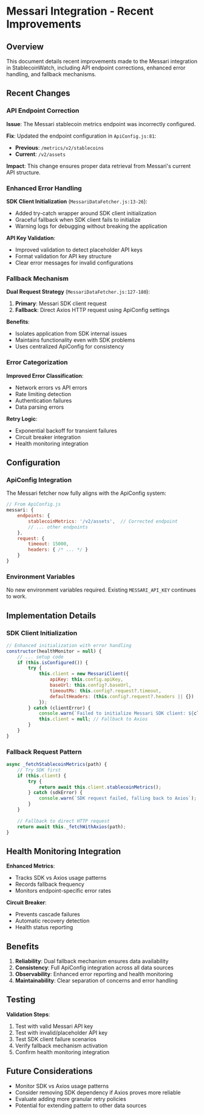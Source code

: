 # Messari Integration - Recent Improvements

## Overview

This document details recent improvements made to the Messari integration in StablecoinWatch, including API endpoint corrections, enhanced error handling, and fallback mechanisms.

## Recent Changes

### API Endpoint Correction

**Issue**: The Messari stablecoin metrics endpoint was incorrectly configured.

**Fix**: Updated the endpoint configuration in `ApiConfig.js:81`:
- **Previous**: `/metrics/v2/stablecoins`
- **Current**: `/v2/assets`

**Impact**: This change ensures proper data retrieval from Messari's current API structure.

### Enhanced Error Handling

**SDK Client Initialization** (`MessariDataFetcher.js:13-26`):
- Added try-catch wrapper around SDK client initialization
- Graceful fallback when SDK client fails to initialize
- Warning logs for debugging without breaking the application

**API Key Validation**:
- Improved validation to detect placeholder API keys
- Format validation for API key structure
- Clear error messages for invalid configurations

### Fallback Mechanism

**Dual Request Strategy** (`MessariDataFetcher.js:127-180`):
1. **Primary**: Messari SDK client request
2. **Fallback**: Direct Axios HTTP request using ApiConfig settings

**Benefits**:
- Isolates application from SDK internal issues
- Maintains functionality even with SDK problems
- Uses centralized ApiConfig for consistency

### Error Categorization

**Improved Error Classification**:
- Network errors vs API errors
- Rate limiting detection
- Authentication failures
- Data parsing errors

**Retry Logic**:
- Exponential backoff for transient failures
- Circuit breaker integration
- Health monitoring integration

## Configuration

### ApiConfig Integration

The Messari fetcher now fully aligns with the ApiConfig system:

```javascript
// From ApiConfig.js
messari: {
    endpoints: {
        stablecoinMetrics: '/v2/assets',  // Corrected endpoint
        // ... other endpoints
    },
    request: {
        timeout: 15000,
        headers: { /* ... */ }
    }
}
```

### Environment Variables

No new environment variables required. Existing `MESSARI_API_KEY` continues to work.

## Implementation Details

### SDK Client Initialization

```javascript
// Enhanced initialization with error handling
constructor(healthMonitor = null) {
    // ... setup code
    if (this.isConfigured()) {
        try {
            this.client = new MessariClient({ 
                apiKey: this.config.apiKey, 
                baseUrl: this.config?.baseUrl, 
                timeoutMs: this.config?.request?.timeout, 
                defaultHeaders: (this.config?.request?.headers || {}) 
            });
        } catch (clientError) {
            console.warn(`Failed to initialize Messari SDK client: ${clientError?.message}`);
            this.client = null; // Fallback to Axios
        }
    }
}
```

### Fallback Request Pattern

```javascript
async _fetchStablecoinMetrics(path) {
    // Try SDK first
    if (this.client) {
        try {
            return await this.client.stablecoinMetrics();
        } catch (sdkError) {
            console.warn(`SDK request failed, falling back to Axios`);
        }
    }
    
    // Fallback to direct HTTP request
    return await this._fetchWithAxios(path);
}
```

## Health Monitoring Integration

**Enhanced Metrics**:
- Tracks SDK vs Axios usage patterns
- Records fallback frequency
- Monitors endpoint-specific error rates

**Circuit Breaker**:
- Prevents cascade failures
- Automatic recovery detection
- Health status reporting

## Benefits

1. **Reliability**: Dual fallback mechanism ensures data availability
2. **Consistency**: Full ApiConfig integration across all data sources  
3. **Observability**: Enhanced error reporting and health monitoring
4. **Maintainability**: Clear separation of concerns and error handling

## Testing

**Validation Steps**:
1. Test with valid Messari API key
2. Test with invalid/placeholder API key  
3. Test SDK client failure scenarios
4. Verify fallback mechanism activation
5. Confirm health monitoring integration

## Future Considerations

- Monitor SDK vs Axios usage patterns
- Consider removing SDK dependency if Axios proves more reliable
- Evaluate adding more granular retry policies
- Potential for extending pattern to other data sources
